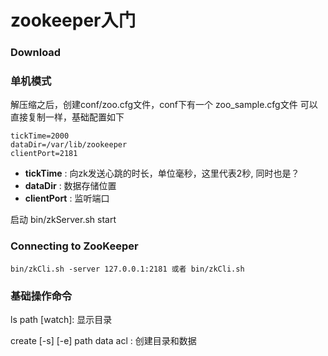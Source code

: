 # zookeeper入门

### Download

### 单机模式

解压缩之后，创建conf/zoo.cfg文件，conf下有一个 zoo_sample.cfg文件 可以直接复制一样，基础配置如下

```
tickTime=2000
dataDir=/var/lib/zookeeper
clientPort=2181
```

- **tickTime** : 向zk发送心跳的时长，单位毫秒，这里代表2秒, 同时也是？
- **dataDir** : 数据存储位置
- **clientPort** : 监听端口

启动 bin/zkServer.sh start

### Connecting to ZooKeeper

```
bin/zkCli.sh -server 127.0.0.1:2181 或者 bin/zkCli.sh
```

### 基础操作命令

ls path [watch]: 显示目录

create [-s] [-e]  path data acl : 创建目录和数据 